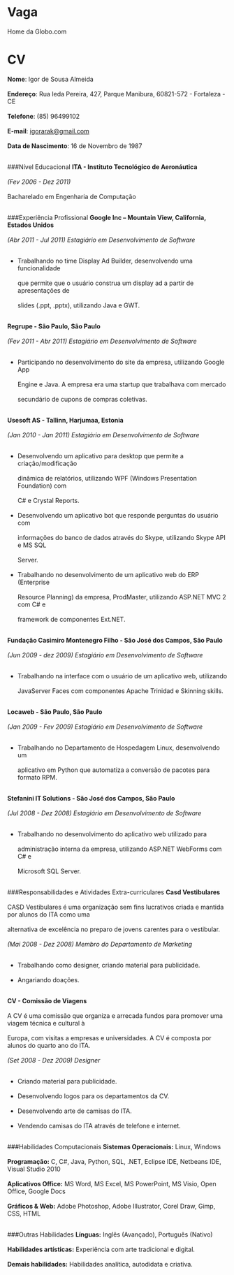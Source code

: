 Vaga
====

Home da Globo.com

CV
==

**Nome**: Igor de Sousa Almeida<br></br>
**Endereço**: Rua Ieda Pereira, 427, Parque Manibura, 60821-572 - Fortaleza - CE<br></br>
**Telefone**: (85) 96499102<br></br>
**E-mail**: igorarak@gmail.com<br></br>
**Data de Nascimento**: 16 de Novembro de 1987<br></br>

###Nível Educacional
**ITA - Instituto Tecnológico de Aeronáutica**<br></br>
*(Fev 2006 - Dez 2011)* <br></br>
Bacharelado em Engenharia de Computação<br></br>

###Experiência Profissional
**Google Inc – Mountain View, California, Estados Unidos**<br></br>
*(Abr 2011 - Jul 2011) Estagiário em Desenvolvimento de Software* <br></br>
- Trabalhando no time Display Ad Builder, desenvolvendo uma funcionalidade<br></br>
que permite que o usuário construa um display ad a partir de apresentações de<br></br>
slides (.ppt, .pptx), utilizando Java e GWT.<br></br>

**Regrupe - São Paulo, São Paulo**<br></br>
*(Fev 2011 - Abr 2011) Estagiário em Desenvolvimento de Software* <br></br>
- Participando no desenvolvimento do site da empresa, utilizando Google App<br></br>
Engine e Java. A empresa era uma startup que trabalhava com mercado<br></br>
secundário de cupons de compras coletivas.<br></br>

**Usesoft AS - Tallinn, Harjumaa, Estonia**<br></br>
*(Jan 2010 - Jan 2011) Estagiário em Desenvolvimento de Software* <br></br>
- Desenvolvendo um aplicativo para desktop que permite a criação/modificação<br></br>
dinâmica de relatórios, utilizando WPF (Windows Presentation Foundation) com<br></br>
C# e Crystal Reports.<br></br>
- Desenvolvendo um aplicativo bot que responde perguntas do usuário com<br></br>
informações do banco de dados através do Skype, utilizando Skype API e MS SQL<br></br>
Server.<br></br>
- Trabalhando no desenvolvimento de um aplicativo web do ERP (Enterprise<br></br>
Resource Planning) da empresa, ProdMaster, utilizando ASP.NET MVC 2 com C# e<br></br>
framework de componentes Ext.NET.<br></br>

**Fundação Casimiro Montenegro Filho - São José dos Campos, São Paulo**<br></br>
*(Jun 2009 - dez 2009) Estagiário em Desenvolvimento de Software* <br></br>
- Trabalhando na interface com o usuário de um aplicativo web, utilizando<br></br>
JavaServer Faces com componentes Apache Trinidad e Skinning skills.<br></br>

**Locaweb - São Paulo, São Paulo**<br></br>
*(Jan 2009 - Fev 2009) Estagiário em Desenvolvimento de Software* <br></br>
- Trabalhando no Departamento de Hospedagem Linux, desenvolvendo um<br></br>
aplicativo em Python que automatiza a conversão de pacotes para formato RPM.<br></br>

**Stefanini IT Solutions - São José dos Campos, São Paulo**<br></br>
*(Jul 2008 - Dez 2008) Estagiário em Desenvolvimento de Software* <br></br>
- Trabalhando no desenvolvimento do aplicativo web utilizado para<br></br>
administração interna da empresa, utilizando ASP.NET WebForms com C# e<br></br>
Microsoft SQL Server.<br></br>

###Responsabilidades e Atividades Extra-curriculares
**Casd Vestibulares**<br></br>
CASD Vestibulares é uma organização sem fins lucrativos criada e mantida por alunos do ITA como uma<br></br>
alternativa de excelência no preparo de jovens carentes para o vestibular.<br></br>
*(Mai 2008 - Dez 2008) Membro do Departamento de Marketing* <br></br>
- Trabalhando como designer, criando material para publicidade.<br></br>
- Angariando doações.<br></br>

**CV - Comissão de Viagens**<br></br>
A CV é uma comissão que organiza e arrecada fundos para promover uma viagem técnica e cultural à<br></br>
Europa, com visitas a empresas e universidades. A CV é composta por alunos do quarto ano do ITA.<br></br>
*(Set 2008 - Dez 2009) Designer* <br></br>
- Criando material para publicidade.<br></br>
- Desenvolvendo logos para os departamentos da CV.<br></br>
- Desenvolvendo arte de camisas do ITA.<br></br>
- Vendendo camisas do ITA através de telefone e internet.<br></br>

###Habilidades Computacionais
**Sistemas Operacionais:** Linux, Windows<br></br>
**Programação:** C, C#, Java, Python, SQL, .NET, Eclipse IDE, Netbeans IDE, Visual Studio 2010<br></br>
**Aplicativos Office:** MS Word, MS Excel, MS PowerPoint, MS Visio, Open Office, Google Docs<br></br>
**Gráficos & Web:** Adobe Photoshop, Adobe Illustrator, Corel Draw, Gimp, CSS, HTML<br></br>

###Outras Habilidades
**Línguas:** Inglês (Avançado), Português (Nativo)<br></br>
**Habilidades artísticas:** Experiência com arte tradicional e digital.<br></br>
**Demais habilidades:** Habilidades analítica, autodidata e criativa.<br></br>